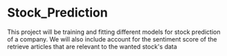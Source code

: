 # Stock_Prediction

This project will be training and fitting different models for stock prediction of a company. We will also include account for the sentiment score of the retrieve articles that are relevant to the wanted stock's data 
